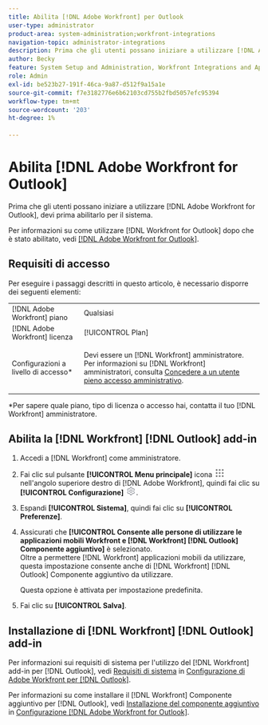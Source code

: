 ```yaml
---
title: Abilita [!DNL Adobe Workfront] per Outlook
user-type: administrator
product-area: system-administration;workfront-integrations
navigation-topic: administrator-integrations
description: Prima che gli utenti possano iniziare a utilizzare [!DNL Adobe Workfront] per Outlook, è innanzitutto necessario abilitarlo per il sistema.
author: Becky
feature: System Setup and Administration, Workfront Integrations and Apps
role: Admin
exl-id: be523b27-191f-46ca-9a87-d512f9a15a1e
source-git-commit: f7e3182776e6b62103cd755b2fbd5057efc95394
workflow-type: tm+mt
source-wordcount: '203'
ht-degree: 1%

---
```


# Abilita [!DNL Adobe Workfront for Outlook]

Prima che gli utenti possano iniziare a utilizzare [!DNL Adobe Workfront for Outlook], devi prima abilitarlo per il sistema.

Per informazioni su come utilizzare [!DNL Workfront for Outlook] dopo che è stato abilitato, vedi [[!DNL Adobe Workfront for Outlook]](../../workfront-integrations-and-apps/using-workfront-with-outlook/workfront-for-outlook.md).

## Requisiti di accesso

Per eseguire i passaggi descritti in questo articolo, è necessario disporre dei seguenti elementi:

<table style="table-layout:auto"> 
 <col> 
 <col> 
 <tbody> 
  <tr> 
   <td role="rowheader">[!DNL Adobe Workfront] piano</td> 
   <td>Qualsiasi</td> 
  </tr> 
  <tr> 
   <td role="rowheader">[!DNL Adobe Workfront] licenza</td> 
   <td>[!UICONTROL Plan]</td> 
  </tr> 
  <tr> 
   <td role="rowheader">Configurazioni a livello di accesso*</td> 
   <td> <p>Devi essere un [!DNL Workfront] amministratore. Per informazioni su [!DNL Workfront] amministratori, consulta <a href="../../administration-and-setup/add-users/configure-and-grant-access/grant-a-user-full-administrative-access.md" class="MCXref xref">Concedere a un utente pieno accesso amministrativo</a>.</p> </td> 
  </tr> 
 </tbody> 
</table>

&#42;Per sapere quale piano, tipo di licenza o accesso hai, contatta il tuo [!DNL Workfront] amministratore.

## Abilita la [!DNL Workfront] [!DNL Outlook] add-in

1. Accedi a [!DNL Workfront] come amministratore.
1. Fai clic sul pulsante **[!UICONTROL Menu principale]** icona ![](assets/main-menu-icon.png) nell&#39;angolo superiore destro di [!DNL Adobe Workfront], quindi fai clic su **[!UICONTROL Configurazione]** ![](assets/gear-icon-settings.png).

1. Espandi **[!UICONTROL Sistema]**, quindi fai clic su **[!UICONTROL Preferenze]**.

1. Assicurati che **[!UICONTROL Consente alle persone di utilizzare le applicazioni mobili Workfront e [!DNL Workfront] [!DNL Outlook] Componente aggiuntivo]** è selezionato.\
   Oltre a permettere [!DNL Workfront] applicazioni mobili da utilizzare, questa impostazione consente anche di [!DNL Workfront] [!DNL Outlook] Componente aggiuntivo da utilizzare.

   Questa opzione è attivata per impostazione predefinita.

1. Fai clic su **[!UICONTROL Salva]**.

## Installazione di [!DNL Workfront] [!DNL Outlook] add-in

Per informazioni sui requisiti di sistema per l&#39;utilizzo del [!DNL Workfront] add-in per [!DNL Outlook], vedi [Requisiti di sistema](../../workfront-integrations-and-apps/using-workfront-with-outlook/set-up-workfront-for-outlook.md#system-requirements-and-prerequisites) in [Configurazione di Adobe Workfront per [!DNL Outlook]](../../workfront-integrations-and-apps/using-workfront-with-outlook/set-up-workfront-for-outlook.md).

Per informazioni su come installare il [!DNL Workfront] Componente aggiuntivo per [!DNL Outlook], vedi [Installazione del componente aggiuntivo](../../workfront-integrations-and-apps/using-workfront-with-outlook/set-up-workfront-for-outlook.md#downloading-and-installing-the-add-in) in  [Configurazione [!DNL Adobe Workfront for Outlook]](../../workfront-integrations-and-apps/using-workfront-with-outlook/set-up-workfront-for-outlook.md).
